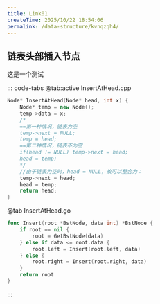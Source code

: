 ```yaml
---
title: Link01
createTime: 2025/10/22 18:54:06
permalink: /data-structure/kvnqzqh4/
---
```

## 链表头部插入节点

这是一个测试

::: code-tabs
@tab:active InsertAtHead.cpp
```cpp
Node* InsertAtHead(Node* head, int x) {
	Node* temp = new Node();
	temp->data = x;
	/*
	==第一种情况，链表为空
	temp->next = NULL;
	temp = head;
	==第二种情况，链表不为空
	if(head != NULL) temp->next = head;
	head = temp;
	*/
	//由于链表为空时，head = NULL，故可以整合为：
	temp->next = head;
	head = temp;
	return head;
}
```

@tab InsertAtHead.go
```go
func Insert(root *BstNode, data int) *BstNode {
	if root == nil {
		root = GetBstNode(data)
	} else if data <= root.data {
		root.left = Insert(root.left, data)
	} else {
		root.right = Insert(root.right, data)
	}
	return root
}
```
:::

